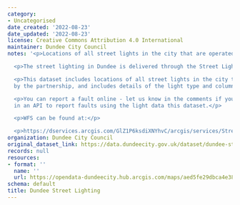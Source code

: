 ```yaml
---
category:
- Uncategorised
date_created: '2022-08-23'
date_updated: '2022-08-23'
license: Creative Commons Attribution 4.0 International
maintainer: Dundee City Council
notes: '<p>Locations of all street lights in the city that are operated by the partnership</p>

  <p>The street lighting in Dundee is delivered through the Street Lighting Partnership.</p>

  <p>This dataset includes locations of all street lights in the city that are operated
  by the partnership, and includes details of the light type and column height.</p>

  <p>You can report a fault online - let us know in the comments if you would be interested
  in an API to report faults using the light data this dataset.</p>

  <p>WFS can be found at:</p>

  <p>https://dservices.arcgis.com/GlZ1P6ksdiXNYhvC/arcgis/services/Streetlighting_Public/WFSServer?service=wfs&amp;request=getcapabilities</p>'
organization: Dundee City Council
original_dataset_link: https://data.dundeecity.gov.uk/dataset/dundee-street-lighting
records: null
resources:
- format: ''
  name: ''
  url: https://opendata-dundeecity.hub.arcgis.com/maps/aed5fe29dbca4e388d887e495089676e/about
schema: default
title: Dundee Street Lighting
---
```

